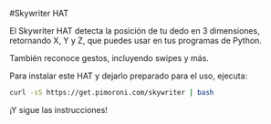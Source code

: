 <!--
---
name: Skywriter HAT
class: board
type: gestos
formfactor: HAT
manufacturer: Pimoroni
description: Un sensor posicional y de gestos 3D
url: http://shop.pimoroni.com/products/skywriter-hat
github: https://github.com/pimoroni/skywriter-hat
buy: http://shop.pimoroni.com/products/skywriter-hat
image: 'skywriter-hat.png'
pincount: 40
eeprom: yes
pin:
  '3':
    mode: i2c
  '5':
    mode: i2c
  '11':
    name: Reset
  '13':
    name: Transferencia
i2c:
  '0x42':
    name: Gesture sensor
    device: mgc3130
-->
#Skywriter HAT

El Skywriter HAT detecta la posición de tu dedo en 3 dimensiones, retornando X, Y y Z, que puedes usar en
tus programas de Python.

También reconoce gestos, incluyendo swipes y más.

Para instalar este HAT y dejarlo preparado para el uso, ejecuta:

```bash
curl -sS https://get.pimoroni.com/skywriter | bash
```

¡Y sigue las instrucciones!
